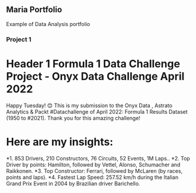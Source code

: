## Maria Portfolio
Example of Data Analysis portfolio

### Project 1

# Header 1 Formula 1 Data Challenge Project - Onyx Data Challenge April 2022 
Happy Tuesday! 😊 This is my submission to the Onyx Data , Astrato Analytics & Packt #Datachallenge of April 2022: Formula 1 Results Dataset (1950 to #2021). Thank you for this amazing challenge!

# Here are my insights:
*1. 853 Drivers,  210 Constructors, 76 Circuits, 52 Events, 1M Laps..
*2. Top Driver by points: Hamilton, followed by Vettel, Alonso, Schumacher and Raikkonen.
*3. Top Constructor: Ferrari, followed by McLaren (by races, points and laps).
*4. Fastest Lap Speed: 257.52 km/h during the Italian Grand Prix Event in 2004 by Brazilian driver Barichello.


